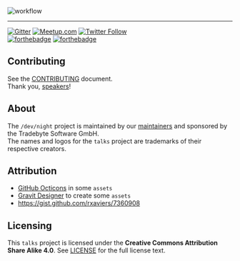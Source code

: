 ![workflow](https://raw.github.com/dev-night/talks/master/.github/images/workflow.png "/dev/night talk workflow.")

---
[![Gitter](https://img.shields.io/gitter/room/nwjs/nw.js.svg)](https://gitter.im/dev_night/Lobby?utm_source=share-link&utm_medium=link&utm_campaign=share-link) [![Meetup.com](https://img.shields.io/badge/meet-on%20Meetup-green.svg)](https://www.meetup.com/de-DE/dev_night/) [![Twitter Follow](https://img.shields.io/twitter/follow/dev_night.svg?style=social&label=Follow)](https://twitter.com/dev_night) <br>
[![forthebadge](http://forthebadge.com/images/badges/built-with-love.svg)](http://forthebadge.com)  [![forthebadge](http://forthebadge.com/images/badges/makes-people-smile.svg)](http://forthebadge.com)

## Contributing

See the [CONTRIBUTING] document.<br/>
Thank you, [speakers]!

## About

The `/dev/night` project is maintained by our [maintainers] and sponsored by the Tradebyte Software GmbH. <br/>
The names and logos for the `talks` project are trademarks of their respective creators.

## Attribution

- [GitHub Octicons](https://github.com/primer/octicons) in some `assets`
- [Gravit Designer](https://designer.io/) to create some `assets`
- https://gist.github.com/rxaviers/7360908

## Licensing

This `talks` project is licensed under the __Creative Commons Attribution Share Alike 4.0__. See [LICENSE] for the full license text.


[LICENSE]: /LICENSE
[CONTRIBUTING]: .github/CONTRIBUTING.md
[maintainers]: MAINTAINERS.md
[speakers]: https://github.com/dev-night/talks/graphs/contributors
